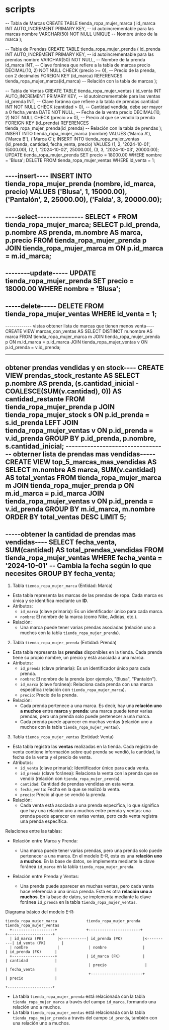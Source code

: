 # scripts
-- Tabla de Marcas
CREATE TABLE tienda_ropa_mujer_marca (
    id_marca INT AUTO_INCREMENT PRIMARY KEY,  -- id autoincrementable para las marcas
    nombre VARCHAR(50) NOT NULL UNIQUE        -- Nombre único de la marca
);
 
-- Tabla de Prendas
CREATE TABLE tienda_ropa_mujer_prenda (
    id_prenda INT AUTO_INCREMENT PRIMARY KEY,       -- id autoincrementable para las prendas
    nombre VARCHAR(50) NOT NULL,                    -- Nombre de la prenda
    id_marca INT,                                   -- Clave foránea que refiere a la tabla de marcas
    precio DECIMAL(10, 2) NOT NULL CHECK (precio >= 0), -- Precio de la prenda, con 2 decimales
    FOREIGN KEY (id_marca) REFERENCES tienda_ropa_mujer_marca(id_marca) -- Relación con la tabla de marcas
);
 
-- Tabla de Ventas
CREATE TABLE tienda_ropa_mujer_ventas (
    id_venta INT AUTO_INCREMENT PRIMARY KEY,        -- id autoincrementable para las ventas
    id_prenda INT,                                  -- Clave foránea que refiere a la tabla de prendas
    cantidad INT NOT NULL CHECK (cantidad > 0),     -- Cantidad vendida, debe ser mayor a 0
    fecha_venta DATE NOT NULL,                      -- Fecha de la venta
    precio DECIMAL(10, 2) NOT NULL CHECK (precio >= 0), -- Precio al que se vendió la prenda
    FOREIGN KEY (id_prenda) REFERENCES tienda_ropa_mujer_prenda(id_prenda) -- Relación con la tabla de prendas
);
INSERT INTO tienda_ropa_mujer_marca (nombre)
VALUES ('Marca A'), ('Marca B'), ('Marca C');
INSERT INTO tienda_ropa_mujer_ventas (id_prenda, cantidad, fecha_venta, precio)
VALUES (1, 2, '2024-10-01', 15000.00), (2, 1, '2024-10-02', 25000.00), (3, 3, '2024-10-03', 20000.00);
UPDATE tienda_ropa_mujer_prenda
SET precio = 18000.00
WHERE nombre = 'Blusa';
DELETE FROM tienda_ropa_mujer_ventas
WHERE id_venta = 1;

----insert----
INSERT INTO tienda_ropa_mujer_prenda (nombre, id_marca, precio) 
VALUES ('Blusa', 1, 15000.00), ('Pantalón', 2, 25000.00), ('Falda', 3, 20000.00);
 ------------------------------------------------------------------------------------
 ----select---------------
 SELECT * FROM tienda_ropa_mujer_marca;
 SELECT p.id_prenda, p.nombre AS prenda, m.nombre AS marca, p.precio
FROM tienda_ropa_mujer_prenda p
JOIN tienda_ropa_mujer_marca m ON p.id_marca = m.id_marca;
 -----------------------------------------------------------
 --------update-----
 UPDATE tienda_ropa_mujer_prenda
SET precio = 18000.00
WHERE nombre = 'Blusa';
----------------------------------------------------------------
-----delete-----
DELETE FROM tienda_ropa_mujer_ventas
WHERE id_venta = 1;
 -------------------------------------------
------------- vistas
 obtener lista de marcas que tienen menos venta----
 CREATE VIEW marcas_con_ventas AS
SELECT DISTINCT
    m.nombre AS marca
FROM
    tienda_ropa_mujer_marca m
JOIN
    tienda_ropa_mujer_prenda p ON m.id_marca = p.id_marca
JOIN
    tienda_ropa_mujer_ventas v ON p.id_prenda = v.id_prenda;

--------------------------------------------------------
obtener prendas vendidas y en stock----
CREATE VIEW prendas_stock_restante AS
SELECT
    p.nombre AS prenda,
    (s.cantidad_inicial - COALESCE(SUM(v.cantidad), 0)) AS cantidad_restante
FROM
    tienda_ropa_mujer_prenda p
JOIN
    tienda_ropa_mujer_stock s ON p.id_prenda = s.id_prenda
LEFT JOIN
    tienda_ropa_mujer_ventas v ON p.id_prenda = v.id_prenda
GROUP BY
    p.id_prenda, p.nombre, s.cantidad_inicial;
    ---------------------------------
obterner lista de prendas mas vendidas-----
CREATE VIEW top_5_marcas_mas_vendidas AS
SELECT
    m.nombre AS marca,
    SUM(v.cantidad) AS total_ventas
FROM
    tienda_ropa_mujer_marca m
JOIN
    tienda_ropa_mujer_prenda p ON m.id_marca = p.id_marca
JOIN
    tienda_ropa_mujer_ventas v ON p.id_prenda = v.id_prenda
GROUP BY
    m.id_marca, m.nombre
ORDER BY
    total_ventas DESC
LIMIT 5;
--------------------------------------------------------


-----obtener la cantidad de prendas mas vendidas----
SELECT
    fecha_venta,
    SUM(cantidad) AS total_prendas_vendidas
FROM
    tienda_ropa_mujer_ventas
WHERE
    fecha_venta = '2024-10-01'  -- Cambia la fecha según lo que necesites
GROUP BY
    fecha_venta;
-----------------------------------------------------------------------------------

1. Tabla `tienda_ropa_mujer_marca` (Entidad: Marca)
- Esta tabla representa las marcas de las prendas de ropa. Cada marca es única y se identifica mediante un **ID**.
- Atributos:
  - `id_marca` (clave primaria): Es un identificador único para cada marca.
  - `nombre`: El nombre de la marca (como Nike, Adidas, etc.).
- Relación:
  - Una marca puede tener varias prendas asociadas (relación uno a muchos con la tabla `tienda_ropa_mujer_prenda`).
 
 2. Tabla `tienda_ropa_mujer_prenda` (Entidad: Prenda)
- Esta tabla representa las **prendas** disponibles en la tienda. Cada prenda tiene su propio nombre, un precio y está asociada a una marca.
- Atributos:
  - `id_prenda` (clave primaria): Es un identificador único para cada prenda.
  - `nombre`: El nombre de la prenda (por ejemplo, "Blusa", "Pantalón").
  - `id_marca` (clave foránea): Relaciona cada prenda con una marca específica (relación con `tienda_ropa_mujer_marca`).
  - `precio`: Precio de la prenda.
- Relación:
  - Cada prenda pertenece a una marca. Es decir, hay una **relación uno a muchos** entre **marca** y **prenda**: una marca puede tener varias prendas, pero una prenda solo puede pertenecer a una marca.
  - Cada prenda puede aparecer en muchas ventas (relación uno a muchos con la tabla `tienda_ropa_mujer_ventas`).
 
3. Tabla `tienda_ropa_mujer_ventas` (Entidad: Venta)
- Esta tabla registra las **ventas** realizadas en la tienda. Cada registro de venta contiene información sobre qué prenda se vendió, la cantidad, la fecha de la venta y el precio de venta.
- Atributos:
  - `id_venta` (clave primaria): Identificador único para cada venta.
  - `id_prenda` (clave foránea): Relaciona la venta con la prenda que se vendió (relación con `tienda_ropa_mujer_prenda`).
  - `cantidad`: Cantidad de prendas vendidas en esta venta.
  - `fecha_venta`: Fecha en la que se realizó la venta.
  - `precio`: Precio al que se vendió la prenda.
- Relación:
  - Cada venta está asociada a una prenda específica, lo que significa que hay una relación uno a muchos entre prenda y ventas: una prenda puede aparecer en varias ventas, pero cada venta registra una prenda específica.
 
 Relaciones entre las tablas:
 
- Relación entre Marca y Prenda:
  - Una marca puede tener varias prendas, pero una prenda solo puede pertenecer a una marca. En el modelo E-R, esta es una **relación uno a muchos**. En la base de datos, se implementa mediante la clave foránea `id_marca` en la tabla `tienda_ropa_mujer_prenda`.
 
- Relación entre Prenda y Ventas:
  - Una prenda puede aparecer en muchas ventas, pero cada venta hace referencia a una única prenda. Esta es otra **relación uno a muchos**. En la base de datos, se implementa mediante la clave foránea `id_prenda` en la tabla `tienda_ropa_mujer_ventas`.
 
 Diagrama básico del modelo E-R:
 
```
tienda_ropa_mujer_marca             tienda_ropa_mujer_prenda           tienda_ropa_mujer_ventas
  +-------------------+             +-----------------------+           +--------------------+
  | id_marca (PK)      |<-----------| id_prenda (PK)         |<----------| id_venta (PK)       |
  | nombre             |             | nombre                |           | id_prenda (FK)      |
  +-------------------+             | id_marca (FK)          |           | cantidad            |
                                     | precio                 |           | fecha_venta         |
                                     +-----------------------+           | precio              |
                                                                          +--------------------+
```
 
- La tabla `tienda_ropa_mujer_prenda` está relacionada con la tabla `tienda_ropa_mujer_marca` a través del campo `id_marca`, formando una relación uno a muchos.
- La tabla `tienda_ropa_mujer_ventas` está relacionada con la tabla `tienda_ropa_mujer_prenda` a través del campo `id_prenda`, también con una relación uno a muchos.
